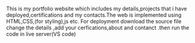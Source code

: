 This is my portfolio website which includes my details,projects that i have deployed,certifications and my contacts.The web is implemented using HTML,CSS,(for styling),js etc.
For deployment download the source file change the details ,add your cerfications,about and contanct .then run the code in live server(VS code) 
